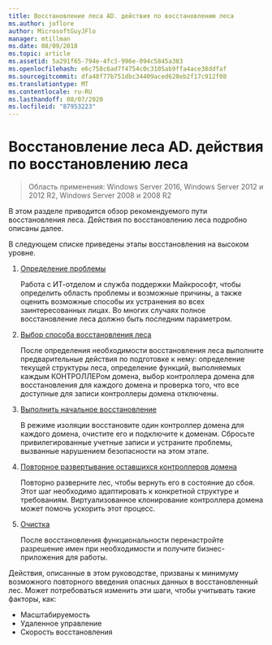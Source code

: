 ```yaml
---
title: Восстановление леса AD. действия по восстановлению леса
ms.author: joflore
author: MicrosoftGuyJFlo
manager: mtillman
ms.date: 08/09/2018
ms.topic: article
ms.assetid: 5a291f65-794e-4fc3-996e-094c5845a383
ms.openlocfilehash: e6c758c6ad7f4754c0c3105ab9ffa4ace38ddfaf
ms.sourcegitcommit: dfa48f77b751dbc34409aced628eb2f17c912f08
ms.translationtype: MT
ms.contentlocale: ru-RU
ms.lasthandoff: 08/07/2020
ms.locfileid: "87953223"
---
```

# <a name="ad-forest-recovery---steps-for-restoring-the-forest"></a>Восстановление леса AD. действия по восстановлению леса

>Область применения: Windows Server 2016, Windows Server 2012 и 2012 R2, Windows Server 2008 и 2008 R2

В этом разделе приводится обзор рекомендуемого пути восстановления леса. Действия по восстановлению леса подробно описаны далее.

В следующем списке приведены этапы восстановления на высоком уровне.

1. [Определение проблемы](AD-Forest-Recovery-Identify-the-Problem.md)

   Работа с ИТ-отделом и служба поддержки Майкрософт, чтобы определить область проблемы и возможные причины, а также оценить возможные способы их устранения во всех заинтересованных лицах. Во многих случаях полное восстановление леса должно быть последним параметром.

2. [Выбор способа восстановления леса](AD-Forest-Recovery-Determine-how-to-Recover.md)

   После определения необходимости восстановления леса выполните предварительные действия по подготовке к нему: определение текущей структуры леса, определение функций, выполняемых каждым КОНТРОЛЛЕРом домена, выбор контроллера домена для восстановления для каждого домена и проверка того, что все доступные для записи контроллеры домена отключены.

3. [Выполнить начальное восстановление](AD-Forest-Recovery-Perform-initial-recovery.md)

   В режиме изоляции восстановите один контроллер домена для каждого домена, очистите его и подключите к доменам. Сбросьте привилегированные учетные записи и устраните проблемы, вызванные нарушением безопасности на этом этапе.

4. [Повторное развертывание оставшихся контроллеров домена](AD-Forest-Recovery-Restore-Additional-DCs.md)

   Повторно разверните лес, чтобы вернуть его в состояние до сбоя. Этот шаг необходимо адаптировать к конкретной структуре и требованиям. Виртуализованное клонирование контроллера домена может помочь ускорить этот процесс.

5. [Очистка](AD-Forest-Recovery-Cleanup.md)

   После восстановления функциональности перенастройте разрешение имен при необходимости и получите бизнес-приложения для работы.

Действия, описанные в этом руководстве, призваны к минимуму возможного повторного введения опасных данных в восстановленный лес. Может потребоваться изменить эти шаги, чтобы учитывать такие факторы, как:

- Масштабируемость
- Удаленное управление
- Скорость восстановления
